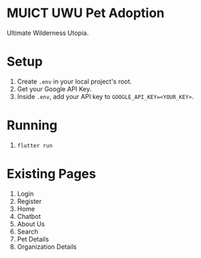# MUICT UWU Pet Adoption
Ultimate Wilderness Utopia.

# Setup
1. Create `.env` in your local project's root.
2. Get your Google API Key.
3. Inside `.env`, add your API key to `GOOGLE_API_KEY=<YOUR_KEY>`.

# Running
1. `flutter run`

# Existing Pages
1. Login
2. Register
3. Home
4. Chatbot
5. About Us
6. Search
7. Pet Details
8. Organization Details
